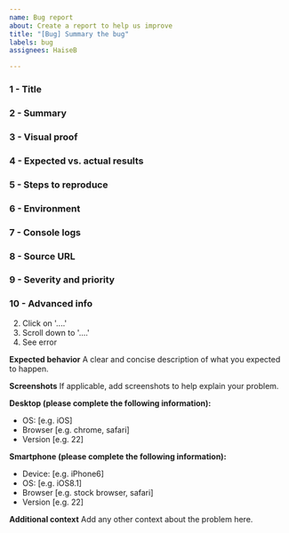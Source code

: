 ```yaml
---
name: Bug report
about: Create a report to help us improve
title: "[Bug] Summary the bug"
labels: bug
assignees: HaiseB

---
```


### 1 - Title
<!--Keep it short and specific. Clearly summarize what the bug is and include the location or category.-->

### 2 - Summary
<!--If a title isn’t enough, add a short report summary - include when and how the bug occurred.-->

### 3 - Visual proof
<!--A screenshot or video can add value by helping developers to understand the problem faster.-->

### 4 - Expected vs. actual results
<!--Keep it short and specific. Clearly summarize what the bug is and include the location or category.-->

### 5 - Steps to reproduce
<!--Assume the developer knows nothing about your bug and share the steps to recreate it.-->

### 6 - Environment
<!--Include critical info: browser, operating system and version, screen size, zoom level and pixel ratio.-->

### 7 - Console logs
<!--This is where the developer can see all the webpage errors - valuable to identify root of problem.-->

### 8 - Source URL
<!--Important, but easy-to-forget! This will help the developer spot the issue and save lots of time.-->

### 9 - Severity and priority
<!--Severity is the impact level on your product/website. Priority is how fast it should be investigated.-->

### 10 - Advanced info
<!--Additionally info to consider: reporter name, assignee, due date, customer/user conversation.-->

2. Click on '....'
3. Scroll down to '....'
4. See error

**Expected behavior**
A clear and concise description of what you expected to happen.

**Screenshots**
If applicable, add screenshots to help explain your problem.

**Desktop (please complete the following information):**
 - OS: [e.g. iOS]
 - Browser [e.g. chrome, safari]
 - Version [e.g. 22]

**Smartphone (please complete the following information):**
 - Device: [e.g. iPhone6]
 - OS: [e.g. iOS8.1]
 - Browser [e.g. stock browser, safari]
 - Version [e.g. 22]

**Additional context**
Add any other context about the problem here.
